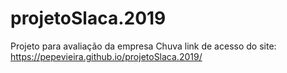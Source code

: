 # projetoSlaca.2019
Projeto para avaliação da empresa Chuva
link de acesso do site: https://pepevieira.github.io/projetoSlaca.2019/
